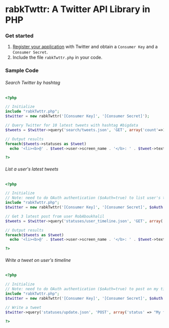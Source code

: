 rabkTwttr: A Twitter API Library in PHP
=========

### Get started

1. [Register your application](https://dev.twitter.com/apps/new) with Twitter and obtain a `Consumer Key` and a `Consumer Secret`.
2. Include the file `rabkTwttr.php` in your code.

### Sample Code

###### Search Twitter by hashtag
```php
<?php

// Initialize
include "rabkTwttr.php";
$twitter = new rabkTwttr('[Consumer Key]', '[Consumer Secret]');

// Query Twitter for 10 latest tweets with hashtag #bigdata
$tweets = $twitter->query('search/tweets.json', 'GET', array('count'=>10, 'q'=>"#bigdata"));

// Output results
foreach($tweets->statuses as $tweet)
  echo '<li><b>@' . $tweet->user->screen_name . '</b>: ' . $tweet->text . '</li>';

?>
```

###### List a user's latest tweets
```php
<?php

// Initialize
// Note: need to do OAuth authentication ($oAuth=true) to list user's tweets
include "rabkTwttr.php";
$twitter = new rabkTwttr('[Consumer Key]', '[Consumer Secret]', $oAuth = true);

// Get 3 latest post from user RobAboukhalil
$tweets = $twitter->query('statuses/user_timeline.json', 'GET', array('count'=>3, 'screen_name'=>'RobAboukhalil'));

// Output results
foreach($tweets as $tweet)
  echo '<li><b>@' . $tweet->user->screen_name . '</b>: ' . $tweet->text . '</li>';

?>
```

###### Write a tweet on user's timeline
```php
<?php

// Initialize
// Note: need to do OAuth authentication ($oAuth=true) to post on my timeline
include "rabkTwttr.php";
$twitter = new rabkTwttr('[Consumer Key]', '[Consumer Secret]', $oAuth = true);

// Write a tweet
$twitter->query('statuses/update.json', 'POST', array('status' => "My first tweet using the rabkTwttr Twitter library! http://github.com/robertaboukhalil/rabkTwttr"));

?>
```
